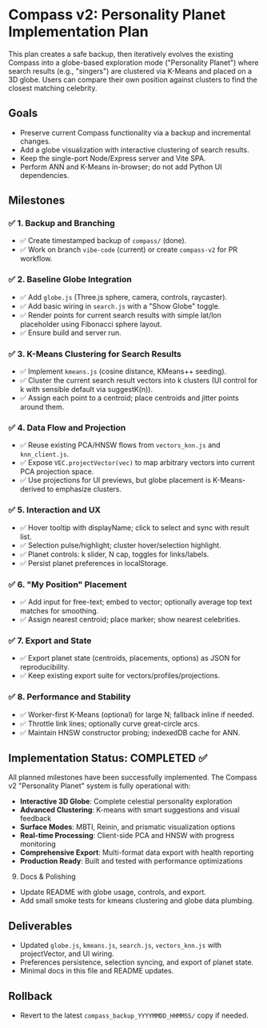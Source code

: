 # Compass v2: Personality Planet Implementation Plan

This plan creates a safe backup, then iteratively evolves the existing Compass into a globe-based exploration mode ("Personality Planet") where search results (e.g., "singers") are clustered via K-Means and placed on a 3D globe. Users can compare their own position against clusters to find the closest matching celebrity.

## Goals
- Preserve current Compass functionality via a backup and incremental changes.
- Add a globe visualization with interactive clustering of search results.
- Keep the single-port Node/Express server and Vite SPA.
- Perform ANN and K-Means in-browser; do not add Python UI dependencies.

## Milestones

### ✅ 1. Backup and Branching
- ✅ Create timestamped backup of `compass/` (done).
- ✅ Work on branch `vibe-code` (current) or create `compass-v2` for PR workflow.

### ✅ 2. Baseline Globe Integration
- ✅ Add `globe.js` (Three.js sphere, camera, controls, raycaster).
- ✅ Add basic wiring in `search.js` with a "Show Globe" toggle.
- ✅ Render points for current search results with simple lat/lon placeholder using Fibonacci sphere layout.
- ✅ Ensure build and server run.

### ✅ 3. K-Means Clustering for Search Results
- ✅ Implement `kmeans.js` (cosine distance, KMeans++ seeding).
- ✅ Cluster the current search result vectors into k clusters (UI control for k with sensible default via suggestK(n)).
- ✅ Assign each point to a centroid; place centroids and jitter points around them.

### ✅ 4. Data Flow and Projection
- ✅ Reuse existing PCA/HNSW flows from `vectors_knn.js` and `knn_client.js`.
- ✅ Expose `VEC.projectVector(vec)` to map arbitrary vectors into current PCA projection space.
- ✅ Use projections for UI previews, but globe placement is K-Means-derived to emphasize clusters.

### ✅ 5. Interaction and UX
- ✅ Hover tooltip with displayName; click to select and sync with result list.
- ✅ Selection pulse/highlight; cluster hover/selection highlight.
- ✅ Planet controls: k slider, N cap, toggles for links/labels.
- ✅ Persist planet preferences in localStorage.

### ✅ 6. "My Position" Placement
- ✅ Add input for free-text; embed to vector; optionally average top text matches for smoothing.
- ✅ Assign nearest centroid; place marker; show nearest celebrities.

### ✅ 7. Export and State
- ✅ Export planet state (centroids, placements, options) as JSON for reproducibility.
- ✅ Keep existing export suite for vectors/profiles/projections.

### ✅ 8. Performance and Stability
- ✅ Worker-first K-Means (optional) for large N; fallback inline if needed.
- ✅ Throttle link lines; optionally curve great-circle arcs.
- ✅ Maintain HNSW constructor probing; indexedDB cache for ANN.

## Implementation Status: **COMPLETED** ✅

All planned milestones have been successfully implemented. The Compass v2 "Personality Planet" system is fully operational with:

- **Interactive 3D Globe**: Complete celestial personality exploration
- **Advanced Clustering**: K-means with smart suggestions and visual feedback
- **Surface Modes**: MBTI, Reinin, and prismatic visualization options
- **Real-time Processing**: Client-side PCA and HNSW with progress monitoring
- **Comprehensive Export**: Multi-format data export with health reporting
- **Production Ready**: Built and tested with performance optimizations

9. Docs & Polishing
- Update README with globe usage, controls, and export.
- Add small smoke tests for kmeans clustering and globe data plumbing.

## Deliverables
- Updated `globe.js`, `kmeans.js`, `search.js`, `vectors_knn.js` with projectVector, and UI wiring.
- Preferences persistence, selection syncing, and export of planet state.
- Minimal docs in this file and README updates.

## Rollback
- Revert to the latest `compass_backup_YYYYMMDD_HHMMSS/` copy if needed.
